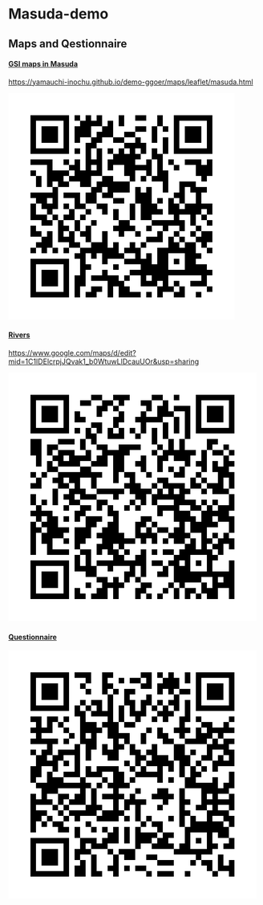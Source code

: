 # Masuda-demo



## Maps and Qestionnaire

#### [GSI maps in Masuda](https://yamauchi-inochu.github.io/demo-ggoer/maps/leaflet/masuda.html)
https://yamauchi-inochu.github.io/demo-ggoer/maps/leaflet/masuda.html

![](reader1.png) 


#### [Rivers](https://www.google.com/maps/d/edit?mid=1C1IDElcrpjJQvak1_b0WtuwLlDcauUOr&usp=sharing)
https://www.google.com/maps/d/edit?mid=1C1IDElcrpjJQvak1_b0WtuwLlDcauUOr&usp=sharing

![](reader2.png)

#### [Questionnaire](https://docs.google.com/forms/d/1g0No6yOvFR7R7CICzSF1pPwd-k_LxWnZmAW90OANrWU/edit)
![](reader3.png)
